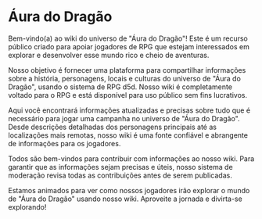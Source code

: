 # Áura do Dragão
Bem-vindo(a) ao wiki do universo de "Áura do Dragão"! Este é um recurso público criado para apoiar jogadores de RPG que estejam interessados em explorar e desenvolver esse mundo rico e cheio de aventuras.

Nosso objetivo é fornecer uma plataforma para compartilhar informações sobre a história, personagens, locais e culturas do universo de "Áura do Dragão", usando o sistema de RPG d5d. Nosso wiki é completamente voltado para o RPG e está disponível para uso público sem fins lucrativos.

Aqui você encontrará informações atualizadas e precisas sobre tudo que é necessário para jogar uma campanha no universo de "Áura do Dragão". Desde descrições detalhadas dos personagens principais até as localizações mais remotas, nosso wiki é uma fonte confiável e abrangente de informações para os jogadores.

Todos são bem-vindos para contribuir com informações ao nosso wiki. Para garantir que as informações sejam precisas e úteis, nosso sistema de moderação revisa todas as contribuições antes de serem publicadas.

Estamos animados para ver como nossos jogadores irão explorar o mundo de "Áura do Dragão" usando nosso wiki. Aproveite a jornada e divirta-se explorando!

